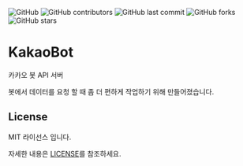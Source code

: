![GitHub](https://img.shields.io/github/license/JoungSik/KakaoBot)
![GitHub contributors](https://img.shields.io/github/contributors/JoungSik/KakaoBot)
![GitHub last commit](https://img.shields.io/github/last-commit/JoungSik/KakaoBot)
![GitHub forks](https://img.shields.io/github/forks/JoungSik/KakaoBot?style=social)
![GitHub stars](https://img.shields.io/github/stars/JoungSik/KakaoBot?style=social)

# KakaoBot
카카오 봇 API 서버

봇에서 데이터를 요청 할 때 좀 더 편하게 작업하기 위해 만들어졌습니다.

<!-- LICENSE -->
## License

MIT 라이선스 입니다. 

자세한 내용은 [LICENSE](https://github.com/JoungSik/KakaoBot/blob/master/LICENSE.md)를 참조하세요.
